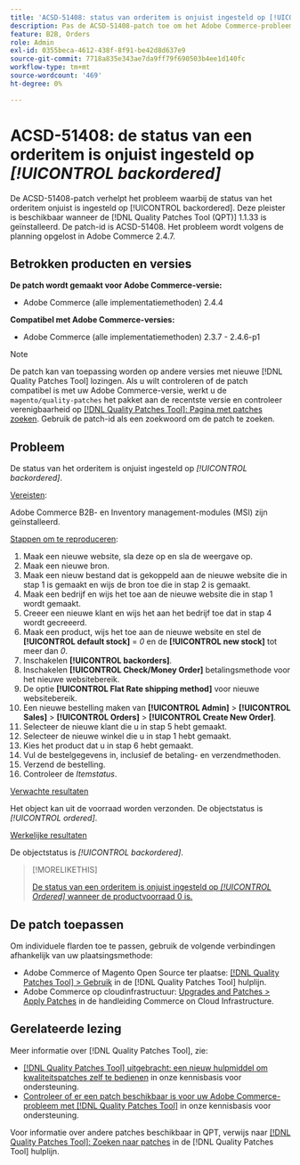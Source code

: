 ```yaml
---
title: 'ACSD-51408: status van orderitem is onjuist ingesteld op [!UICONTROL backordered]'
description: Pas de ACSD-51408-patch toe om het Adobe Commerce-probleem op te lossen, waarbij de status van het orderitem onjuist is ingesteld op [!UICONTROL backordered].
feature: B2B, Orders
role: Admin
exl-id: 0355beca-4612-438f-8f91-be42d8d637e9
source-git-commit: 7718a835e343ae7da9ff79f690503b4ee1d140fc
workflow-type: tm+mt
source-wordcount: '469'
ht-degree: 0%

---
```


# ACSD-51408: de status van een orderitem is onjuist ingesteld op *[!UICONTROL backordered]*

De ACSD-51408-patch verhelpt het probleem waarbij de status van het orderitem onjuist is ingesteld op [!UICONTROL backordered]. Deze pleister is beschikbaar wanneer de [!DNL Quality Patches Tool (QPT)] 1.1.33 is geïnstalleerd. De patch-id is ACSD-51408. Het probleem wordt volgens de planning opgelost in Adobe Commerce 2.4.7.

## Betrokken producten en versies

**De patch wordt gemaakt voor Adobe Commerce-versie:**

* Adobe Commerce (alle implementatiemethoden) 2.4.4

**Compatibel met Adobe Commerce-versies:**

* Adobe Commerce (alle implementatiemethoden) 2.3.7 - 2.4.6-p1

>[!NOTE]
>
>De patch kan van toepassing worden op andere versies met nieuwe [!DNL Quality Patches Tool] lozingen. Als u wilt controleren of de patch compatibel is met uw Adobe Commerce-versie, werkt u de `magento/quality-patches` het pakket aan de recentste versie en controleer verenigbaarheid op [[!DNL Quality Patches Tool]: Pagina met patches zoeken](https://experienceleague.adobe.com/tools/commerce-quality-patches/index.html). Gebruik de patch-id als een zoekwoord om de patch te zoeken.

## Probleem

De status van het orderitem is onjuist ingesteld op *[!UICONTROL backordered]*.

<u>Vereisten</u>:

Adobe Commerce B2B- en Inventory management-modules (MSI) zijn geïnstalleerd.

<u>Stappen om te reproduceren</u>:

1. Maak een nieuwe website, sla deze op en sla de weergave op.
1. Maak een nieuwe bron.
1. Maak een nieuw bestand dat is gekoppeld aan de nieuwe website die in stap 1 is gemaakt en wijs de bron toe die in stap 2 is gemaakt.
1. Maak een bedrijf en wijs het toe aan de nieuwe website die in stap 1 wordt gemaakt.
1. Creeer een nieuwe klant en wijs het aan het bedrijf toe dat in stap 4 wordt gecreeerd.
1. Maak een product, wijs het toe aan de nieuwe website en stel de **[!UICONTROL default stock]** = *0* en de **[!UICONTROL new stock]** tot meer dan *0*.
1. Inschakelen **[!UICONTROL backorders]**.
1. Inschakelen **[!UICONTROL Check/Money Order]** betalingsmethode voor het nieuwe websitebereik.
1. De optie **[!UICONTROL Flat Rate shipping method]** voor nieuwe websitebereik.
1. Een nieuwe bestelling maken van **[!UICONTROL Admin]** > **[!UICONTROL Sales]** > **[!UICONTROL Orders]** > **[!UICONTROL Create New Order]**.
1. Selecteer de nieuwe klant die u in stap 5 hebt gemaakt.
1. Selecteer de nieuwe winkel die u in stap 1 hebt gemaakt.
1. Kies het product dat u in stap 6 hebt gemaakt.
1. Vul de bestelgegevens in, inclusief de betaling- en verzendmethoden.
1. Verzend de bestelling.
1. Controleer de *Itemstatus*.

<u>Verwachte resultaten</u>

Het object kan uit de voorraad worden verzonden. De objectstatus is *[!UICONTROL ordered]*.

<u>Werkelijke resultaten</u>

De objectstatus is *[!UICONTROL backordered]*.

>[!MORELIKETHIS]
>
>[De status van een orderitem is onjuist ingesteld op *[!UICONTROL Ordered]* wanneer de productvoorraad 0 is.](/help/support-tools/patches-available-in-qpt-tool/v1-1-33/acsd-51735-order-item-status-incorrectly-set.md)

## De patch toepassen

Om individuele flarden toe te passen, gebruik de volgende verbindingen afhankelijk van uw plaatsingsmethode:

* Adobe Commerce of Magento Open Source ter plaatse: [[!DNL Quality Patches Tool] > Gebruik](https://experienceleague.adobe.com/docs/commerce-operations/tools/quality-patches-tool/usage.html) in de [!DNL Quality Patches Tool] hulplijn.
* Adobe Commerce op cloudinfrastructuur: [Upgrades and Patches > Apply Patches](https://experienceleague.adobe.com/docs/commerce-cloud-service/user-guide/develop/upgrade/apply-patches.html) in de handleiding Commerce on Cloud Infrastructure.

## Gerelateerde lezing

Meer informatie over [!DNL Quality Patches Tool], zie:

* [[!DNL Quality Patches Tool] uitgebracht: een nieuw hulpmiddel om kwaliteitspatches zelf te bedienen](/help/announcements/adobe-commerce-announcements/magento-quality-patches-released-new-tool-to-self-serve-quality-patches.md) in onze kennisbasis voor ondersteuning.
* [Controleer of er een patch beschikbaar is voor uw Adobe Commerce-probleem met [!DNL Quality Patches Tool]](/help/support-tools/patches-available-in-qpt-tool/check-patch-for-magento-issue-with-magento-quality-patches.md) in onze kennisbasis voor ondersteuning.

Voor informatie over andere patches beschikbaar in QPT, verwijs naar [[!DNL Quality Patches Tool]: Zoeken naar patches](https://experienceleague.adobe.com/tools/commerce-quality-patches/index.html) in de [!DNL Quality Patches Tool] hulplijn.
